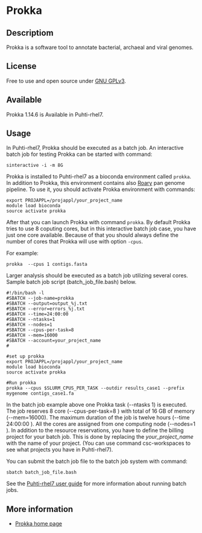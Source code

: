 # Prokka

## Descriptiom

Prokka is a software tool to annotate bacterial, archaeal and viral genomes.

## License

Free to use and open source under [GNU GPLv3](https://www.gnu.org/licenses/gpl-3.0.html).

## Available

Prokka 1.14.6 is Available in Puhti-rhel7.

## Usage

In Puhti-rhel7, Prokka should be executed as a batch job. An interactive batch job for testing Prokka can be started
with command:

```text
sinteractive -i -m 8G
```

Prokka is installed to Puhti-rhel7 as a bioconda environment called `prokka`. In addition to Prokka, this environment 
contains also [Roary](./roary.md) pan genome pipeline.
To use it, you should activate Prokka environment with commands:

```text
export PROJAPPL=/projappl/your_project_name
module load bioconda
source activate prokka
```
After that you can launch Prokka with command `prokka`. By default Prokka tries to use 8 coputing cores, but in 
this interactive batch job case, you have just one core available. Because of that you should always define the number
of cores that Prokka will use with option `-cpus`.

For example:
```
prokka  --cpus 1 contigs.fasta
```

Larger analysis should be executed as a batch job utilizing several cores.
Sample batch job script (batch_job_file.bash) below.

```text
#!/bin/bash -l
#SBATCH --job-name=prokka
#SBATCH --output=output_%j.txt
#SBATCH --error=errors_%j.txt
#SBATCH --time=24:00:00
#SBATCH --ntasks=1
#SBATCH --nodes=1  
#SBATCH --cpus-per-task=8
#SBATCH --mem=16000
#SBATCH --account=your_project_name
#

#set up prokka
export PROJAPPL=/projappl/your_project_name
module load bioconda
source activate prokka

#Run prokka
prokka --cpus $SLURM_CPUS_PER_TASK --outdir results_case1 --prefix mygenome contigs_case1.fa
```

In the batch job example above one Prokka task (--ntasks 1) is executed. 
The job reserves 8 core (--cpus-per-task=8 ) with total of 16 GB of memory (--mem=16000). 
The maximum duration of the job is twelve hours (--time 24:00:00 ). All the cores are assigned from 
one computing node (--nodes=1 ). In addition to the resource reservations, you have to define 
the billing project for your batch job. This is done by replacing the _your_project_name_ with 
the name of your project. (You can use command csc-workspaces to see what projects you have in Puhti-rhel7).

You can submit the batch job file to the batch job system with command:

```text
sbatch batch_job_file.bash
```

See the [Puhti-rhel7 user guide](../computing/running/getting-started.md) for more information about running batch jobs.

## More information

*   [Prokka home page](https://github.com/tseemann/prokka)




